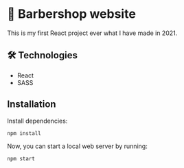 
# 💈 Barbershop website
This is my first React project ever what I have made in 2021.

## 🛠️ Technologies

- React
- SASS

## Installation

Install dependencies:

```
npm install
```

Now, you can start a local web server by running:

```
npm start
```
